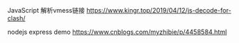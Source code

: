JavaScript 解析vmess链接
https://www.kingr.top/2019/04/12/js-decode-for-clash/

nodejs express demo
https://www.cnblogs.com/myzhibie/p/4458584.html